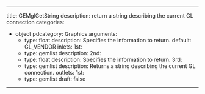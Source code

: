 
---
title: GEMglGetString
description: return a string describing the current GL connection
categories:
  - object
pdcategory: Graphics
arguments:
    - type: float
      description: Specifies the information to return.
      default: GL_VENDOR
inlets:
  1st:
    - type: gemlist
      description:
  2nd:
    - type: float
      description: Specifies the information to return.
  3rd:
    - type: gemlist
      description: Returns a string describing the current GL connection.
outlets:
  1st:
    - type: gemlist
draft: false
---

